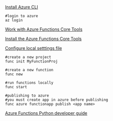 [Install Azure CLI](https://docs.microsoft.com/en-us/cli/azure/install-azure-cli?view=azure-cli-latest)  

```
#login to azure
az login

```

[Work with Azure Functions Core Tools](https://docs.microsoft.com/en-us/azure/azure-functions/functions-run-local#v2)  

[Install the Azure Functions Core Tools](https://docs.microsoft.com/en-us/azure/azure-functions/functions-run-local#install-the-azure-functions-core-tools)  

[Configure local setttings file](https://docs.microsoft.com/en-us/azure/azure-functions/functions-run-local#local-settings-file)  

```
#create a new project
func init MyFunctionProj

#create a new function
func new

#run functions locally
func start 

#publishing to azure
#you must create app in azure before publishing
func azure functionapp publish <app name>

```

[Azure Functions Python developer guide](https://docs.microsoft.com/en-us/azure/azure-functions/functions-reference-python#publishing-to-azure)
